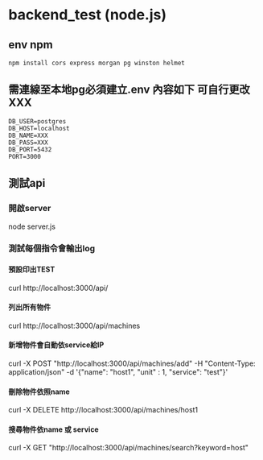 # backend_test (node.js)
## env npm
```
npm install cors express morgan pg winston helmet
```
## 需連線至本地pg必須建立.env 內容如下 可自行更改XXX
```
DB_USER=postgres
DB_HOST=localhost
DB_NAME=XXX
DB_PASS=XXX
DB_PORT=5432
PORT=3000
```
## 測試api
### 開啟server
node server.js
### 測試每個指令會輸出log
#### 預設印出TEST
curl http://localhost:3000/api/
#### 列出所有物件
curl http://localhost:3000/api/machines
#### 新增物件會自動依service給IP
curl -X POST "http://localhost:3000/api/machines/add" -H "Content-Type: application/json"  -d '{"name": "host1", "unit" : 1, "service": "test"}'
#### 刪除物件依照name
curl -X DELETE http://localhost:3000/api/machines/host1
#### 搜尋物件依name 或 service
curl -X GET "http://localhost:3000/api/machines/search?keyword=host"
